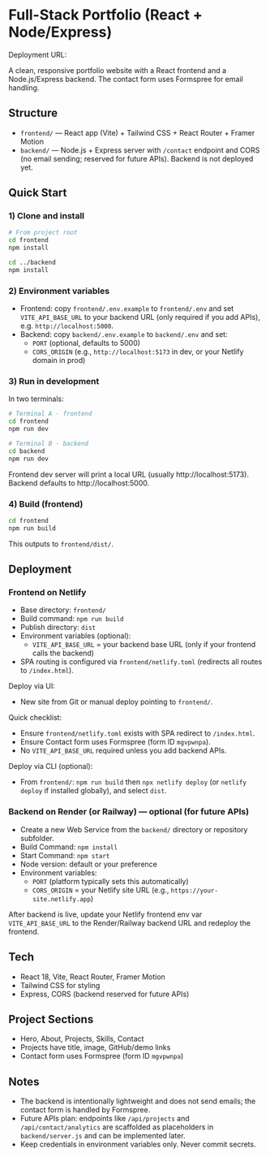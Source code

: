 # Full-Stack Portfolio (React + Node/Express)

Deployment URL: <add-your-Netlify-URL-here>

A clean, responsive portfolio website with a React frontend and a Node.js/Express backend. The contact form uses Formspree for email handling.

## Structure

- `frontend/` — React app (Vite) + Tailwind CSS + React Router + Framer Motion
- `backend/` — Node.js + Express server with `/contact` endpoint and CORS (no email sending; reserved for future APIs). Backend is not deployed yet.

## Quick Start

### 1) Clone and install

```bash
# From project root
cd frontend
npm install

cd ../backend
npm install
```

### 2) Environment variables

- Frontend: copy `frontend/.env.example` to `frontend/.env` and set `VITE_API_BASE_URL` to your backend URL (only required if you add APIs), e.g. `http://localhost:5000`.
- Backend: copy `backend/.env.example` to `backend/.env` and set:
  - `PORT` (optional, defaults to 5000)
  - `CORS_ORIGIN` (e.g., `http://localhost:5173` in dev, or your Netlify domain in prod)

### 3) Run in development

In two terminals:

```bash
# Terminal A - frontend
cd frontend
npm run dev

# Terminal B - backend
cd backend
npm run dev
```

Frontend dev server will print a local URL (usually http://localhost:5173). Backend defaults to http://localhost:5000.

### 4) Build (frontend)

```bash
cd frontend
npm run build
```

This outputs to `frontend/dist/`.

## Deployment

### Frontend on Netlify

- Base directory: `frontend/`
- Build command: `npm run build`
- Publish directory: `dist`
- Environment variables (optional):
  - `VITE_API_BASE_URL` = your backend base URL (only if your frontend calls the backend)
- SPA routing is configured via `frontend/netlify.toml` (redirects all routes to `/index.html`).

Deploy via UI:
- New site from Git or manual deploy pointing to `frontend/`.

Quick checklist:
- Ensure `frontend/netlify.toml` exists with SPA redirect to `/index.html`.
- Ensure Contact form uses Formspree (form ID `mgvpwnpa`).
- No `VITE_API_BASE_URL` required unless you add backend APIs.

Deploy via CLI (optional):
- From `frontend/`: `npm run build` then `npx netlify deploy` (or `netlify deploy` if installed globally), and select `dist`.

### Backend on Render (or Railway) — optional (for future APIs)

- Create a new Web Service from the `backend/` directory or repository subfolder.
- Build Command: `npm install`
- Start Command: `npm start`
- Node version: default or your preference
- Environment variables:
  - `PORT` (platform typically sets this automatically)
  - `CORS_ORIGIN` = your Netlify site URL (e.g., `https://your-site.netlify.app`)

After backend is live, update your Netlify frontend env var `VITE_API_BASE_URL` to the Render/Railway backend URL and redeploy the frontend.

## Tech

- React 18, Vite, React Router, Framer Motion
- Tailwind CSS for styling
- Express, CORS (backend reserved for future APIs)

## Project Sections

- Hero, About, Projects, Skills, Contact
- Projects have title, image, GitHub/demo links
- Contact form uses Formspree (form ID `mgvpwnpa`)

## Notes

- The backend is intentionally lightweight and does not send emails; the contact form is handled by Formspree.
- Future APIs plan: endpoints like `/api/projects` and `/api/contact/analytics` are scaffolded as placeholders in `backend/server.js` and can be implemented later.
- Keep credentials in environment variables only. Never commit secrets.
